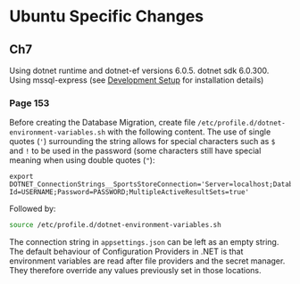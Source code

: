 # Ubuntu Specific Changes

## Ch7

Using dotnet runtime and dotnet-ef versions 6.0.5. dotnet sdk 6.0.300. Using mssql-express (see [Development Setup](./development%20setup.md#install-mssql-server-2019-express) for installation details)

### Page 153

Before creating the Database Migration, create file `/etc/profile.d/dotnet-environment-variables.sh` with the following content. The use of single quotes (`'`) surrounding the string allows for special characters such as `$` and `!` to be used in the password (some characters still have special meaning when using double quotes (`"`):

```text
export DOTNET_ConnectionStrings__SportsStoreConnection='Server=localhost;Database=SportsStore;User Id=USERNAME;Password=PASSWORD;MultipleActiveResultSets=true'
```

Followed by:

```bash
source /etc/profile.d/dotnet-environment-variables.sh
```

The connection string in `appsettings.json` can be left as an empty string. The default behaviour of Configuration Providers in .NET is that environment variables are read after file providers and the secret manager. They therefore override any values previously set in those locations.
